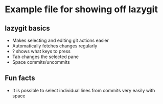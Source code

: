# Example file for showing off lazygit

## lazygit basics
- Makes selecting and editing git actions easier
- Automatically fetches changes regularly
- ? shows what keys to press
- Tab changes the selected pane
- Space commits/uncommits

## Fun facts
- It is possible to select individual lines from commits very easily with space
